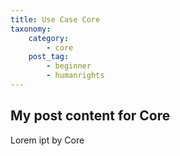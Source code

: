 ```yaml
---
title: Use Case Core
taxonomy:
    category:
        - core
    post_tag:
        - beginner
        - humanrights
---
```


## My post content for Core

Lorem ipt by Core